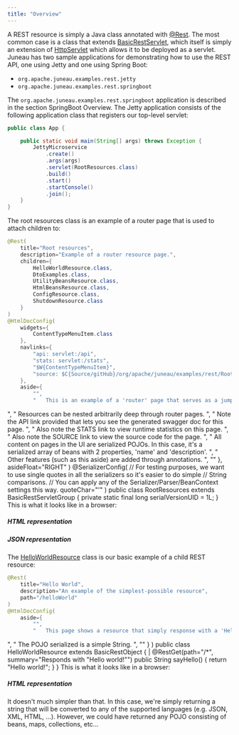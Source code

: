 ```yaml
---
title: "Overview"
---
```


A REST resource is simply a Java class annotated with [@Rest](../apidocs/org/apache/juneau/rest/annotation/Rest.html).
The most common case is a class that extends [BasicRestServlet](../apidocs/org/apache/juneau/rest/servlet/BasicRestServlet.html), which itself is simply an extension of [HttpServlet](../apidocs/jakarta/servlet/http/HttpServlet.html) which allows it to be deployed as a servlet.
Juneau has two sample applications for demonstrating how to use the REST API, one using Jetty and one using Spring Boot:
- `org.apache.juneau.examples.rest.jetty`
- `org.apache.juneau.examples.rest.springboot`

The `org.apache.juneau.examples.rest.springboot` application is described in the section SpringBoot Overview.
The Jetty application consists of the following application class that registers our top-level servlet:

```java
public class App {

    public static void main(String[] args) throws Exception {
        JettyMicroservice
            .create()
            .args(args)
            .servlet(RootResources.class)
            .build()
            .start()
            .startConsole()
            .join();
    }
}
```

The root resources class is an example of a router page that is used to attach children to:

```java
@Rest(
    title="Root resources",
    description="Example of a router resource page.",
    children={
        HelloWorldResource.class,
        DtoExamples.class,
        UtilityBeansResource.class,
        HtmlBeansResource.class,
        ConfigResource.class,
        ShutdownResource.class
    }
)
@HtmlDocConfig(
    widgets={
        ContentTypeMenuItem.class
    },
    navlinks={
        "api: servlet:/api",
        "stats: servlet:/stats",
        "$W{ContentTypeMenuItem}",
        "source: $C{Source/gitHub}/org/apache/juneau/examples/rest/RootResources.java"
    },
    aside={
        "",
        "	This is an example of a 'router' page that serves as a jumping-off point to child resources.
```
", " Resources can be nested arbitrarily deep through router pages.
", " Note the API link provided that lets you see the generated swagger doc for this page.
", " Also note the STATS link to view runtime statistics on this page.
", " Also note the SOURCE link to view the source code for the page.
", " All content on pages in the UI are serialized POJOs.
In this case, it's a serialized array of beans with 2 properties, 'name' and 'description'.
", " Other features (such as this aside) are added through annotations.
", "" \}, asideFloat="RIGHT" ) @SerializerConfig( // For testing purposes, we want to use single quotes in all the serializers so it's easier to do simple // String comparisons.
// You can apply any of the Serializer/Parser/BeanContext settings this way.
quoteChar="'" ) public class RootResources extends BasicRestServletGroup \{ private static final long serialVersionUID = 1L; \} This is what it looks like in a browser:
##### HTML representation
##### JSON representation
The [HelloWorldResource](../apidocs/org/apache/juneau/examples/rest/HelloWorldResource.html) class is our basic example of a child REST resource:
```java
@Rest(
    title="Hello World",
    description="An example of the simplest-possible resource",
    path="/helloWorld"
)
@HtmlDocConfig(
    aside={
        "",
        "	This page shows a resource that simply response with a 'Hello world!' message
```
", " The POJO serialized is a simple String.
", "" \} ) public class HelloWorldResource extends BasicRestObject \{ |		@RestGet(path="/*", summary="Responds with \"Hello world!\"") public String sayHello() \{ return "Hello world!"; \} \} This is what it looks like in a browser:
##### HTML representation
It doesn't much simpler than that.
In this case, we're simply returning a string that will be converted to any of the supported languages (e.g.
JSON, XML, HTML, ...).
However, we could have returned any POJO consisting of beans, maps, collections, etc...